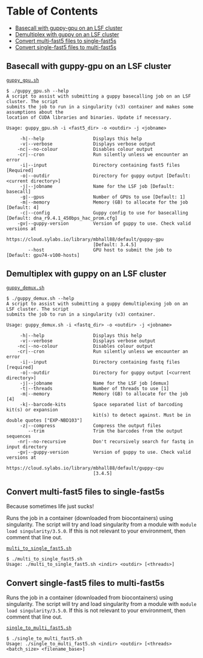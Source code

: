 [TOC]: #

# Table of Contents
- [Basecall with guppy-gpu on an LSF cluster](#basecall-with-guppy-gpu-on-an-lsf-cluster)
- [Demultiplex with guppy on an LSF cluster](#demultiplex-with-guppy-on-an-lsf-cluster)
- [Convert multi-fast5 files to single-fast5s](#convert-multi-fast5-files-to-single-fast5s)
- [Convert single-fast5 files to multi-fast5s](#convert-single-fast5-files-to-multi-fast5s)


## Basecall with guppy-gpu on an LSF cluster
[`guppy_gpu.sh`][1]

```
$ ./guppy_gpu.sh --help
A script to assist with submitting a guppy basecalling job on an LSF cluster. The script
submits the job to run in a singularity (v3) container and makes some assumptions about the
location of CUDA libraries and binaries. Update if necessary.

Usage: guppy_gpu.sh -i <fast5_dir> -o <outdir> -j <jobname>

     -h|--help                  Displays this help
     -v|--verbose               Displays verbose output
    -nc|--no-colour             Disables colour output
    -cr|--cron                  Run silently unless we encounter an error
     -i|--input                 Directory containing fast5 files [Required]
     -o|--outdir                Directory for guppy output [Default: <current directory>]
     -j|--jobname               Name for the LSF job [Default: basecall]
     -g|--gpus                  Number of GPUs to use [Default: 1]
     -m|--memory                Memory (GB) to allocate for the job [Default: 4]
     -c|--config                Guppy config to use for basecalling [Default: dna_r9.4.1_450bps_hac_prom.cfg]
    -gv|--guppy-version         Version of guppy to use. Check valid versions at
                                https://cloud.sylabs.io/library/mbhall88/default/guppy-gpu
                                [Default: 3.4.5]
        --host                  GPU host to submit the job to [Default: gpu74-v100-hosts]
```

## Demultiplex with guppy on an LSF cluster
[`guppy_demux.sh`][4]

```
$ ./guppy_demux.sh --help
A script to assist with submitting a guppy demultiplexing job on an LSF cluster. The script
submits the job to run in a singularity (v3) container.

Usage: guppy_demux.sh -i <fastq_dir> -o <outdir> -j <jobname>

     -h|--help                  Displays this help
     -v|--verbose               Displays verbose output
    -nc|--no-colour             Disables colour output
    -cr|--cron                  Run silently unless we encounter an error
     -i|--input                 Directory containing fastq files [required]
     -o|--outdir                Directory for guppy output [<current directory>]
     -j|--jobname               Name for the LSF job [demux]
     -t|--threads               Number of threads to use [1]
     -m|--memory                Memory (GB) to allocate for the job [4]
     -k|--barcode-kits          Space separated list of barcoding kit(s) or expansion
                                kit(s) to detect against. Must be in double quotes ["EXP-NBD103"]
     -z|--compress              Compress the output files
        --trim                  Trim the barcodes from the output sequences
    -nr|--no-recursive          Don't recursively search for fastq in input directory
    -gv|--guppy-version         Version of guppy to use. Check valid versions at
                                https://cloud.sylabs.io/library/mbhall88/default/guppy-cpu
                                [3.4.5]
```

## Convert multi-fast5 files to single-fast5s
Because sometimes life just sucks!

Runs the job in a container (downloaded from biocontainers) using singularity.
The script will try and load singularity from a module with `module load singularity/3.5.0`. If
this is not relevant to your environment, then comment that line out.

[`multi_to_single_fast5.sh`][2]

```
$ ./multi_to_single_fast5.sh
Usage: ./multi_to_single_fast5.sh <indir> <outdir> [<threads>]
```

## Convert single-fast5 files to multi-fast5s
Runs the job in a container (downloaded from biocontainers) using singularity.
The script will try and load singularity from a module with `module load singularity/3.5.0`. If
this is not relevant to your environment, then comment that line out.

[`single_to_multi_fast5.sh`][3]

```
$ ./single_to_multi_fast5.sh
Usage: ./single_to_multi_fast5.sh <indir> <outdir> [<threads> <batch_size> <filename_base>]
```

[1]: https://github.com/mbhall88/bioscripts/blob/master/shell/guppy_gpu.sh
[2]: https://github.com/mbhall88/bioscripts/blob/master/shell/multi_to_single_fast5.sh
[3]: https://github.com/mbhall88/bioscripts/blob/master/shell/single_to_multi_fast5.sh
[4]: https://github.com/mbhall88/bioscripts/blob/master/shell/guppy_demux.sh